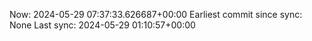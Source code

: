 Now: 2024-05-29 07:37:33.626687+00:00 Earliest commit since sync: None Last sync: 2024-05-29 01:10:57+00:00
